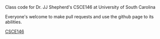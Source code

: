 Class code for Dr. JJ Shepherd's CSCE146 at University of South Carolina

Everyone's welcome to make pull requests and use the github page to its abilities.

[CSCE146](https://cse.sc.edu/~shephejj/csce146)
